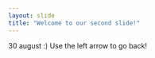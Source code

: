 ```yaml
---
layout: slide
title: "Welcome to our second slide!"
---
```

30 august :)
Use the left arrow to go back!
